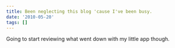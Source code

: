 ```yaml
---
title: Been neglecting this blog 'cause I've been busy.
date: '2010-05-20'
tags: []
---
```


Going to start reviewing what went down with my little app though.
